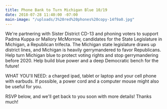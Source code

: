```yaml
---
title: Phone Bank to Turn Michigan Blue 10/19
date: 2018-07-28 11:40:00 -07:00
main-image: "/uploads/3%20red%20phones%20copy-14f9a0.jpg"
---
```


We're partnering with Sister District CD-13 and phoning voters to support  Padma Kuppa or Mallory McMorrow, candidates for the State Legislature in Michigan, a Republican trifecta. The Michigan state legislature draws up district lines, and Michigan is heavily gerrymandered to favor Republicans. Help turn Michigan blue to protect voting rights and stop gerrymandering before 2020.  Help build blue power and a deep Democratic bench for the future!

WHAT YOU'll NEED: a charged ipad, tablet or laptop and your cell phone with earbuds.  If possible, a power cord and a computer mouse might also be useful for you.

RSVP below, and we'll get back to you soon with more details!  Thanks much!